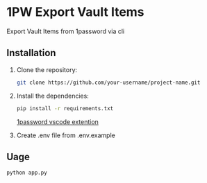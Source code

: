 # 1PW Export Vault Items

Export Vault Items from 1password via cli


## Installation

1. Clone the repository:

   ```bash
   git clone https://github.com/your-username/project-name.git
   ```

2. Install the dependencies:

   ```bash
   pip install -r requirements.txt
   ```
   [1password vscode extention](https://marketplace.visualstudio.com/items?itemName=1Password.op-vscode)

3. Create .env file from .env.example

## Uage
   ```
   python app.py
   ```


